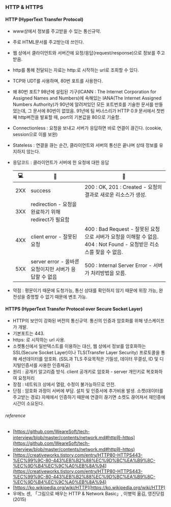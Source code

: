 ### HTTP & HTTPS


#### HTTP (HyperText Transfer Protocol)

* www상에서 정보를 주고받을 수 있는 통신규약. 
* 주로 HTML문서를 주고받는데 쓰인다.
* 웹 상에서 클라이언트와 서버간에 요청/응답(request/response)으로 정보를 주고받음.
* http를 통해 전달되는 자료는 http:로 시작하는 url로 조회할 수 있다.
* TCP와 UDT를 사용하며, 80번 포트를 사용한다.
* 왜 80번 포트? 98년에 설립된 기구(ICANN : The Internet Corporation for Assigned Names and Numbers)에 속해있는 IANA(The Internet Assigned Numbers Authority)가 90년에 알려져있던 모든 포트번호를 기술한 문서를 만들었는데, 그 문서에 80번이 없었음. 91년에 팀 버너스리가 HTTP 0.9 문서에서 첫번째 http버전을 발표할 때, port의 기본값을 80으로 기술함.
* Connectionless : 요청을 보내고 서버가 응답하면 바로 연결이 끊긴다. (cookie, session으로 이를 보완)
* Stateless : 연결을 끊는 순간, 클라이언트와 서버의 통신은 끝나며 상태 정보를 유지하지 않는다. 
* 응답코드 : 클라이언트가 서버에 한 요청에 대한 응답

	| :computer: | :speech_balloon: | :page_facing_up:  |
	|---|---|---|
	|2XX |success | 200 : OK, 201 : Created - 요청의 결과로 새로운 리소스가 생성.|
	|3XX |redirection - 요청을 완료하기 위해 redirect가 필요함 | |
	|4XX |client error - 잘못된 요청 |400 : Bad Request - 잘못된 요청으로 서버가 요청을 이해할 수 없음. 404 : Not Found - 요청받은 리소스를 찾을 수 없음. |
	|5XX |server error - 올바른 요청이지만 서버가 응답할 수 없음 | 500 : Internal Server Error - 서버가 처리방법을 모름. |
* 약점 : 평문이기 때문에 도청가능, 통신 상대를 확인하지 않기 때문에 위장 가능, 완전성을 증명할 수 없기 때문에 변조 가능.


#### HTTPS (HyperText Transfer Protocol over Secure Socket Layer)

* HTTP의 보안이 강화된 버전의 통신규약. 통신의 인증과 암호화를 위해 넷스케이프가 개발.
* 기본포트는 443.
* https: 로 시작하는 url 사용.
* 소켓통신에서 일반텍스트를 이용하는 대신, 웹 상에서 정보를 암호화하는 SSL(Secure Socket Layer)이나 TLS(Transfer Layer Security) 프로토콜을 통해 세션데이터를 암호화. (SSL과 TLS 주요목적은 기밀성, 데이터 무결성, ID 및 디지털인증서를 사용한  인증제공)
* 원리 : 공개키 알고리즘 방식.
	client 공개키로 암호화 - server 개인키로 복호화하여 요청처리
* 장점 : 네트워크 상에서 열람, 수정이 불가능하므로 안전.
* 단점 : 암호화 과정이 서버에 부담. 설치 및 인증서에 추가비용 발생. 소켓(데이터를 주고받는 경로) 자체에서 인증하기 때문에 연결이 끊기면 소켓도 끊어져서 재인증에 시간이 소요된다.


###### reference
* [https://github.com/WeareSoft/tech-interview/blob/master/contents/network.md#http와-https](https://github.com/WeareSoft/tech-interview/blob/master/contents/network.md#http와-https)
* [https://creativeworks.tistory.com/entry/HTTP80-HTTPS443-%EC%99%9C-80-443%EB%B2%88%EC%9D%BC%EA%B9%8C-%EC%9D%B4%EC%9C%A0%EB%8A%94](https://creativeworks.tistory.com/entry/HTTP80-HTTPS443-%EC%99%9C-80-443%EB%B2%88%EC%9D%BC%EA%B9%8C-%EC%9D%B4%EC%9C%A0%EB%8A%94)
* [https://ko.wikipedia.org/wiki/HTTP](https://ko.wikipedia.org/wiki/HTTP)
* 우에노 센, 「그림으로 배우는 HTTP & Network Basic」, 이병억 옮김, 영진닷컴(2015)

